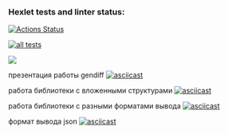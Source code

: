 ### Hexlet tests and linter status:
[![Actions Status](https://github.com/Barzabel/python-project-lvl2/workflows/hexlet-check/badge.svg)](https://github.com/Barzabel/python-project-lvl2/actions)

[![all tests](https://github.com/Barzabel/python-project-lvl2/workflows/all_tests/badge.svg)](https://github.com/Barzabel/python-project-lvl2/actions)


<a href="https://codeclimate.com/github/codeclimate/codeclimate/test_coverage"><img src="https://api.codeclimate.com/v1/badges/a99a88d28ad37a79dbf6/test_coverage" /></a>
 
презентация работы gendiff
[![asciicast](https://asciinema.org/a/440531.png )](https://asciinema.org/a/440531)

работа библиотеки с вложенными структурами
[![asciicast](https://asciinema.org/a/441629.png )](https://asciinema.org/a/441629)

работа библиотеки с разными форматами вывода
[![asciicast](https://asciinema.org/a/442450.png )](https://asciinema.org/a/442450)

формат вывода json
[![asciicast](https://asciinema.org/a/443571.png)](https://asciinema.org/a/443571)
